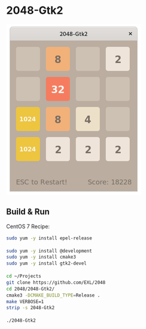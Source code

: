 2048-Gtk2
=========

![2048-Gtk2 Fedora 32 Screenshot](../image/2048-Gtk2-Screenshot.png)

## Build & Run

CentOS 7 Recipe:

```sh
sudo yum -y install epel-release

sudo yum -y install @development
sudo yum -y install cmake3
sudo yum -y install gtk2-devel

cd ~/Projects
git clone https://github.com/EXL/2048
cd 2048/2048-Gtk2/
cmake3 -DCMAKE_BUILD_TYPE=Release .
make VERBOSE=1
strip -s 2048-Gtk2

./2048-Gtk2
```
